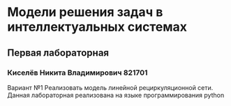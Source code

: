 # Модели решения задач в интеллектуальных системах
## Первая лабораторная
### Киселёв Никита Владимирович 821701

Вариант №1 Реализовать модель линейной рециркуляционной сети.
Данная лабораторная реализована на языке программирования python


